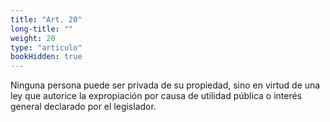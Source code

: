 ```yaml
---
title: "Art. 20"
long-title: ""
weight: 20
type: "articulo"
bookHidden: true
---
```


Ninguna persona puede ser privada de su propiedad, sino en virtud de una ley que autorice la expropiación por causa de utilidad pública o interés general declarado por el legislador.
 
 